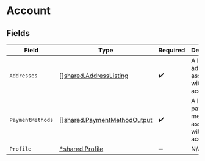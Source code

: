 # Account


## Fields

| Field                                                                      | Type                                                                       | Required                                                                   | Description                                                                |
| -------------------------------------------------------------------------- | -------------------------------------------------------------------------- | -------------------------------------------------------------------------- | -------------------------------------------------------------------------- |
| `Addresses`                                                                | [][shared.AddressListing](../../models/shared/addresslisting.md)           | :heavy_check_mark:                                                         | A list of addresses associated with this account.                          |
| `PaymentMethods`                                                           | [][shared.PaymentMethodOutput](../../models/shared/paymentmethodoutput.md) | :heavy_check_mark:                                                         | A list of payment methods associated with this account.                    |
| `Profile`                                                                  | [*shared.Profile](../../models/shared/profile.md)                          | :heavy_minus_sign:                                                         | N/A                                                                        |
